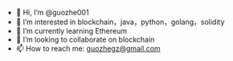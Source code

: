 - 👋 Hi, I’m @guozhe001
- 👀 I’m interested in blockchain，java，python，golang，solidity
- 🌱 I’m currently learning Ethereum
- 💞️ I’m looking to collaborate on blockchain
- 📫 How to reach me: guozhegz@gmail.com

<!---
guozhe001/guozhe001 is a ✨ special ✨ repository because its `README.md` (this file) appears on your GitHub profile.
You can click the Preview link to take a look at your changes.
--->
